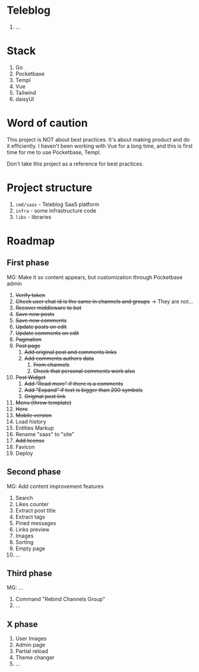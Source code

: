 # Teleblog

1. ...

# Stack

1. Go
1. Pocketbase
1. Templ
1. Vue
1. Tailwind
1. daisyUI

# Word of caution

This project is NOT about best practices. It's about making product
and do it efficiently. I haven't been working with Vue for a long time,
and this is first time for me to use Pocketbase, Templ.

Don't take this project as a reference for best practices.

# Project structure

1. `cmd/saas` - Teleblog SaaS platform
1. `infra` - some infrastructure code
1. `libs` - libraries

# Roadmap

## First phase

MG: Make it so content appears, but customization through Pocketbase admin

1. ~~Verify token~~
1. ~~Check user chat id is the same in channels and groups~~ -> They are not...
1. ~~Recover middleware to bot~~
1. ~~Save new posts~~
1. ~~Save new comments~~
1. ~~Update posts on edit~~
1. ~~Update comments on edit~~
1. ~~Pagination~~
1. ~~Post page~~
    1. ~~Add original post and comments links~~
    1. ~~Add comments authors data~~
        1. ~~From channels~~
        1. ~~Check that personal comments work also~~
1. ~~Post Widget~~
    1. ~~Add "Read more" if there is a comments~~
    1. ~~Add "Expand" if text is bigger than 200 symbols~~
    1. ~~Original post link~~
1. ~~Menu (throw template)~~
1. ~~Hero~~
1. ~~Mobile version~~
1. Load history
1. Entities Markup
1. Rename "saas" to "site"
1. ~~Add license~~
1. Favicon
1. Deploy

## Second phase

MG: Add content improvement features

1. Search
1. Likes counter
1. Extract post title
1. Extract tags
1. Pined messages
1. Links preview
1. Images
1. Sorting
1. Empty page
1. ...

## Third phase

MG: ...

1. Command "Rebind Channels Group"
1. ...

## X phase

1. User Images
1. Admin page
1. Partial reload
1. Theme changer
1. ...
